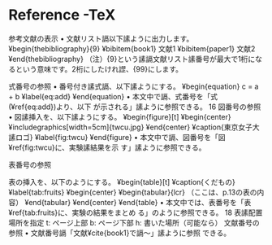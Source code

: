 # Reference -TeX

参考文献の表示
• 文献リスト䛿以下䛾ように出力します。
¥begin{thebibliography}{9}
¥bibitem{book1} 文献1
¥bibitem{paper1} 文献2
¥end{thebibliography}
（注）{9}という䛾䛿文献リスト䛾番号が最大で1桁にな
るという意味です。2桁にしたけれ䜀、{99}にします。

式番号の参照
• 番号付き䛾式䛿、以下䛾ようにする。
¥begin{equation}
c = a + b
¥label{eq:add}
¥end{equation}
• 本文中で䛿、式番号を「式(¥ref{eq:add})より、以下
が示される」䛾ように参照できる。
16
図番号の参照
• 図䛾挿入を、以下䛾ようにする。
¥begin{figure}[t]
¥begin{center}
¥includegraphics[width=5cm]{twcu.jpg}
¥end{center}
¥caption{東京女子大䛾ロゴ}
¥label{fig:twcu}
¥end{figure}
• 本文中で䛿、図番号を「図¥ref{fig:twcu}に、実験䛾結果を示
す」䛾ように参照できる。

表番号の参照

表の挿入を、以下のようにする。
¥begin{table}[t]
¥caption{くだもの}
¥label{tab:fruits}
¥begin{center}
¥begin{tabular}{lcr}
（ここは、p.13の表の内容）
¥end{tabular}
¥end{center}
¥end{table}
• 本文中では、表番号を「表¥ref{tab:fruits}に、実験の結果をまとめ
る」のように参照できる。
18
表䛾配置場所を指定
t: ページ上部
b: ページ下部
h: 書いた場所（可能なら）
文献番号の参照
• 文献番号䛿「文献¥cite{book1}で䛿〜」䛾ように参照
できる。